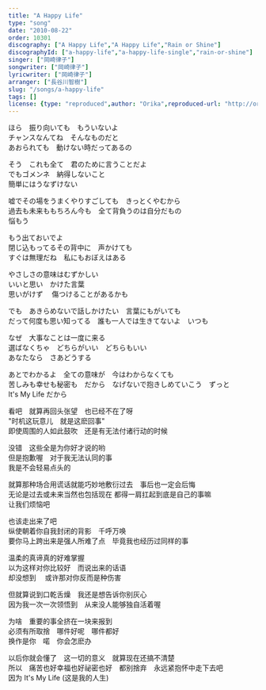 ```yaml
---
title: "A Happy Life"
type: "song"
date: "2010-08-22"
order: 10301
discography: ["A Happy Life","A Happy Life","Rain or Shine"]
discographyId: ["a-happy-life","a-happy-life-single","rain-or-shine"]
singer: ["岡崎律子"]
songwriter: ["岡崎律子"]
lyricwriter: ["岡崎律子"]
arranger: ["長谷川智樹"]
slug: "/songs/a-happy-life"
tags: []
license: {type: "reproduced",author: "Orika",reproduced-url: "http://orikamushi.myweb.hinet.net/",reproduced-website: "織歌蟲網站"}
---
```


ほら　振り向いても　もういないよ   
チャンスなんてね　そんなものだと   
あおられても　動けない時だってあるの   
  
そう　これも全て　君のために言うことだよ   
でもゴメンネ　納得しないこと   
簡単にはうなずけない   
  
嘘でその場をうまくやりすごしても　きっとくやむから   
過去も未来ももちろん今も　全て背負うのは自分だもの   
悩もう   
  
もう出ておいでよ   
閉じ込もってるその背中に　声かけても   
すぐは無理だね　私にもおぼえはある   
  
やさしさの意味はむずかしい   
いいと思い　かけた言葉   
思いがけず 　傷つけることがあるかも   
  
でも　あきらめないで話しかけたい　言葉にもがいても   
だって何度も思い知ってる　誰も一人では生きてないよ　いつも   
  
なぜ　大事なことは一度に来る   
選ばなくちゃ　どちらがいい　どちらもいい   
あなたなら　さあどうする   
  
あとでわかるよ　全ての意味が　今はわからなくても   
苦しみも幸せも秘密も　だから　なげないで抱きしめていこう　ずっと   
It's My Life だから  
  
<!-- 翻译 -->

看吧　就算再回头张望　也已经不在了呀   
"时机这玩意儿　就是这麽回事"   
即使周围的人如此鼓吹　还是有无法付诸行动的时候   
  
没错　这些全是为你好才说的哟   
但是抱歉喔　对于我无法认同的事   
我是不会轻易点头的   
  
就算那种场合用谎话就能巧妙地敷衍过去　事后也一定会后悔   
无论是过去或未来当然也包括现在 都得一肩扛起到底是自己的事嘛   
让我们烦恼吧   
  
也该走出来了吧   
纵使朝着你自我封闭的背影　千呼万唤   
要你马上跨出来是强人所难了点　毕竟我也经历过同样的事   
  
温柔的真谛真的好难掌握   
以为这样对你比较好　而说出来的话语   
却没想到 　或许那对你反而是种伤害   
  
但就算说到口乾舌燥　我还是想告诉你别灰心   
因为我一次一次领悟到　从来没人能够独自活着喔   
  
为啥　重要的事全挤在一块来报到   
必须有所取捨　哪件好呢　哪件都好   
换作是你　喏　你会怎麽办   
  
以后你就会懂了　这一切的意义　就算现在还搞不清楚   
所以　痛苦也好幸福也好祕密也好　都别捨弃　永远紧抱怀中走下去吧   
因为 It's My Life (这是我的人生)
